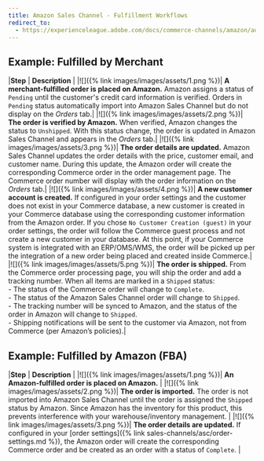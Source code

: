 ```yaml
---
title: Amazon Sales Channel - Fulfillment Workflows
redirect_to:
  - https://experienceleague.adobe.com/docs/commerce-channels/amazon/admin-orders/fulfillment-workflows.html
---
```


## Example: Fulfilled by Merchant

|**Step** | **Description** |
|![]({% link images/images/assets/1.png %})| **A merchant-fulfilled order is placed on Amazon.** Amazon assigns a status of `Pending` until the customer's credit card information is verified. Orders in `Pending` status automatically import into Amazon Sales Channel but do not display on the _Orders_ tab.|
|![]({% link images/images/assets/2.png %})| **The order is verified by Amazon.** When verified, Amazon changes the status to `Unshipped`. With this status change, the order is updated in Amazon Sales Channel and appears in the _Orders_ tab.|
|![]({% link images/images/assets/3.png %})| **The order details are updated.** Amazon Sales Channel updates the order details with the price, customer email, and customer name. During this update, the Amazon order will create the corresponding Commerce order in the order management page. The Commerce order number will display with the order information on the _Orders_ tab.|
|![]({% link images/images/assets/4.png %})| **A new customer account is created.** If configured in your order settings and the customer does not exist in your Commerce database, a new customer is created in your Commerce database using the corresponding customer information from the Amazon order. If you chose `No Customer Creation (guest)` in your order settings, the order will follow the Commerce guest process and not create a new customer in your database. At this point, if your Commerce system is integrated with an ERP/OMS/WMS, the order will be picked up per the integration of a new order being placed and created inside Commerce.|
|![]({% link images/images/assets/5.png %})| **The order is shipped.** From the Commerce order processing page, you will ship the order and add a tracking number. When all items are marked in a `Shipped` status:<br/>- The status of the Commerce order will change to `Complete`.<br/>- The status of the Amazon Sales Channel order will change to `Shipped`.<br/>- The tracking number will be synced to Amazon, and the status of the order in Amazon will change to `Shipped`.<br/>- Shipping notifications will be sent to the customer via Amazon, not from Commerce (per Amazon’s policies).|

## Example: Fulfilled by Amazon (FBA)

|**Step** | **Description** |
|![]({% link images/images/assets/1.png %})| **An Amazon-fulfilled order is placed on Amazon.** |
|![]({% link images/images/assets/2.png %})| **The order is imported.** The order is not imported into Amazon Sales Channel until the order is assigned the `Shipped` status by Amazon. Since Amazon has the inventory for this product, this prevents interference with your warehouse/inventory management. |
|![]({% link images/images/assets/3.png %})| **The order details are updated.** If configured in your [order settings]({% link sales-channels/asc/order-settings.md %}), the Amazon order will create the corresponding Commerce order and be created as an order with a status of `Complete`. |
